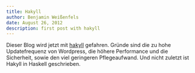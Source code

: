 ```yaml
---
title: Hakyll
author: Benjamin Weißenfels
date: August 26, 2012
description: first post with hakyll
---
```


Dieser Blog wird jetzt mit [hakyll](http://jaspervdj.be/hakyll/)
gefahren. Gründe sind die zu hohe Updatefrequenz von Wordpress, die
höhere Performance und die Sicherheit, sowie den viel geringeren
Pflegeaufwand. Und nicht zuletzt ist Hakyll in Haskell geschrieben.
